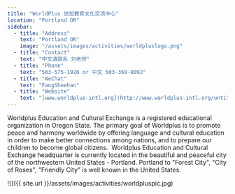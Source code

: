 ```yaml
---
title: "WorldPlus 世加教育文化交流中心"
location: "Portland OR"
sidebar:
  - title: "Address"
    text: "Portland OR"
    image: "/assets/images/activities/worldpluslogo.png"
  - title: "Contact"
    text: "中文请联系 刘老师"
  - title: "Phone"
    text: "503-575-1926 or 中文 503-369-8092"
  - title: "WeChat"
    text: "FangSheehan"
  - title: "Website"
    text: "[www.worldplus-intl.org](http://www.worldplus-intl.org/untitled-cz7o)"
---
```


Worldplus Education and Cultural Exchange is a registered educational organization in Oregon State. The primary goal of Worldplus is to promote peace and harmony worldwide by offering language and cultural education in order to make better connections among nations, and to prepare our children to become global citizens.
​
Worldplus Education and Cultural Exchange headquarter is currently located in the beautiful and peaceful city of the northwestern United States - Portland. Portland to "Forest City", "City of Roses", "Friendly City" is well known in the United States.

![]({{ site.url }}/assets/images/activities/worldpluspic.jpg)
